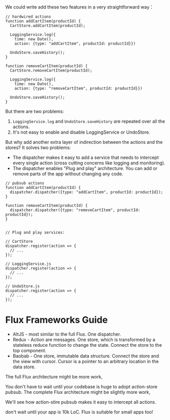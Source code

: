 


We could write add these two features in a very straightforward way：

```
// hardwired actions
function addCartItem(productId) {
  CartStore.addCartItem(productId);

  LoggingService.log({
    time: new Date(),
    action: {type: "addCartItem", productId: productId}})

  UndoStore.saveHistory();
}

function removeCartItem(productId) {
  CartStore.removeCartItem(productId);

  LoggingService.log({
    time: new Date(),
    action: {type: "removeCartItem", productId: productId}})

  UndoStore.saveHistory();
}
```

But there are two problems:

1. `LoggingService.log` and `UndoStore.saveHistory` are repeated over all the actions.
2. It's not easy to enable and disable LoggingService or UndoStore.

But why add another extra layer of indirection between the actions and the stores? It solves two problems:

+ The dispatcher makes it easy to add a service that needs to intercept every single action (cross cutting concerns like logging and monitoring).
+ The dispatcher enables "Plug and play" architecture. You can add or remove parts of the app without changing any code.

```
// pubsub actions
function addCartItem(productId) {
  dispatcher.dispatcher({type: "addCartItem", productId: productId});
}

function removeCartItem(productId) {
  dispatcher.dispatcher({type: "removeCartItem", productId: productId});
}


// Plug and play services:

// CartStore
dispatcher.register(action => {
  // ...
});

// LoggingService.js
dispatcher.register(action => {
  // ...
});

// UndoStore.js
dispatcher.register(action => {
  // ...
});
```


# Flux Frameworks Guide

+ AltJS - most similar to the full Flux. One dispatcher.
+ Redux - Action are messages. One store, which is transformed by a stateless reduce function to change the state. Connect the store to the top component.
+ Baobab - One store, immutable data structure. Connect the store and the view with cursor. Cursor is a pointer to an arbitrary location in the data store.


The full Flux architecture might be more work,

You don't have to wait until your codebase is huge to adopt action-store pubsub. The complete Flux architecture might be slightly more work,

We'll see how action-stire pubsub makes it easy to intercept all actions.


don't wait until your app is 10k LoC. Flux is suitable for small apps too!